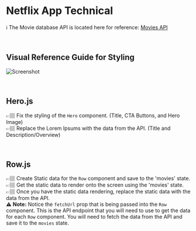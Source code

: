 # Netflix App Technical

ℹ️ The Movie database API is located here for reference: [Movies API](https://developers.themoviedb.org/3/getting-started/introduction)

<br>

## Visual Reference Guide for Styling

![Screenshot](referenceImage.png)

<br>

## Hero.js

👉🏽 Fix the styling of the `Hero` component. (Title, CTA Buttons, and Hero Image)
<br>
👉🏽 Replace the Lorem Ipsums with the data from the API. (Title and Description/Overview)

<br>

## Row.js

👉🏽 Create Static data for the `Row` component and save to the 'movies' state.
<br>
👉🏽 Get the static data to render onto the screen using the 'movies' state.
<br>
👉🏽 Once you have the static data rendering, replace the static data with the data from the API.
<br>
:warning: **Note:** Notice the `fetchUrl` prop that is being passed into the `Row` component. This is the API endpoint that you will need to use to get the data for each `Row` component. You will need to fetch the data from the API and save it to the `movies` state.

<br>
